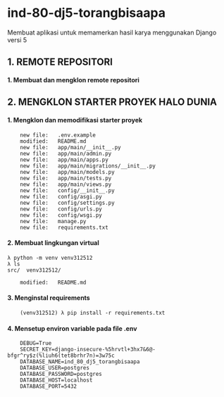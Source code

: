 # ind-80-dj5-torangbisaapa
Membuat aplikasi untuk memamerkan hasil karya menggunakan Django versi 5


## 1. REMOTE REPOSITORI

#### 1. Membuat dan mengklon remote repositori


## 2. MENGKLON STARTER PROYEK HALO DUNIA

#### 1. Mengklon dan memodifikasi starter proyek

        new file:   .env.example
        modified:   README.md
        new file:   app/main/__init__.py
        new file:   app/main/admin.py
        new file:   app/main/apps.py
        new file:   app/main/migrations/__init__.py
        new file:   app/main/models.py
        new file:   app/main/tests.py
        new file:   app/main/views.py
        new file:   config/__init__.py
        new file:   config/asgi.py
        new file:   config/settings.py
        new file:   config/urls.py
        new file:   config/wsgi.py
        new file:   manage.py
        new file:   requirements.txt

#### 2. Membuat lingkungan virtual

	λ python -m venv venv312512
	λ ls
	src/  venv312512/

        modified:   README.md

#### 3. Menginstal requirements

        (venv312512) λ pip install -r requirements.txt

#### 4. Mensetup environ variable pada file .env

        DEBUG=True
        SECRET_KEY=django-insecure-%5hrvtl+3hx7&6@-bfgr^ry$z(%liuh6(tet8brhr7n)=3w75c
        DATABASE_NAME=ind_80_dj5_torangbisaapa
        DATABASE_USER=postgres
        DATABASE_PASSWORD=postgres
        DATABASE_HOST=localhost
        DATABASE_PORT=5432